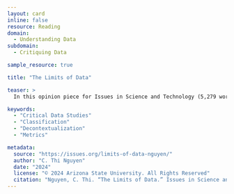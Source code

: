 ```yaml
---
layout: card
inline: false
resource: Reading
domain:
  - Understanding Data
subdomain:
  - Critiquing Data

sample_resource: true

title: "The Limits of Data"

teaser: >
  In this opinion piece for Issues in Science and Technology (5,279 words), philosopher C. Thi Nguyen argues that data creation is a process of decontextualization. The lack of context is precisely what makes data portable and aggregable, by sacrificing nuance and domain-specific expertise, thus mandating a one-size-fits-all approach to policy. Nguyen also explains the politics of classification and metrics, and ultimately calls for a critical approach to data. This article provides an excellent introduction to critical data studies, although it does not use that term.

keywords:
  - "Critical Data Studies"
  - "Classification"
  - "Decontextualization"
  - "Metrics"

metadata:
  source: "https://issues.org/limits-of-data-nguyen/"
  author: "C. Thi Nguyen"
  date: "2024"
  license: "© 2024 Arizona State University. All Rights Reserved"
  citation: "Nguyen, C. Thi. “The Limits of Data.” Issues in Science and Technology 40, no. 2 (Winter 2024): 94–101. https://doi.org/10.58875/LUXD6515"
---
```

